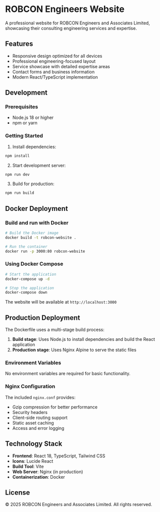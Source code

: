 # ROBCON Engineers Website

A professional website for ROBCON Engineers and Associates Limited, showcasing their consulting engineering services and expertise.

## Features

- Responsive design optimized for all devices
- Professional engineering-focused layout
- Service showcase with detailed expertise areas
- Contact forms and business information
- Modern React/TypeScript implementation

## Development

### Prerequisites
- Node.js 18 or higher
- npm or yarn

### Getting Started

1. Install dependencies:
```bash
npm install
```

2. Start development server:
```bash
npm run dev
```

3. Build for production:
```bash
npm run build
```

## Docker Deployment

### Build and run with Docker

```bash
# Build the Docker image
docker build -t robcon-website .

# Run the container
docker run -p 3000:80 robcon-website
```

### Using Docker Compose

```bash
# Start the application
docker-compose up -d

# Stop the application
docker-compose down
```

The website will be available at `http://localhost:3000`

## Production Deployment

The Dockerfile uses a multi-stage build process:
1. **Build stage**: Uses Node.js to install dependencies and build the React application
2. **Production stage**: Uses Nginx Alpine to serve the static files

### Environment Variables

No environment variables are required for basic functionality.

### Nginx Configuration

The included `nginx.conf` provides:
- Gzip compression for better performance
- Security headers
- Client-side routing support
- Static asset caching
- Access and error logging

## Technology Stack

- **Frontend**: React 18, TypeScript, Tailwind CSS
- **Icons**: Lucide React
- **Build Tool**: Vite
- **Web Server**: Nginx (in production)
- **Containerization**: Docker

## License

© 2025 ROBCON Engineers and Associates Limited. All rights reserved.
